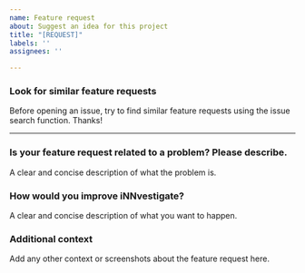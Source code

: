 ```yaml
---
name: Feature request
about: Suggest an idea for this project
title: "[REQUEST]"
labels: ''
assignees: ''

---
```


### Look for similar feature requests
Before opening an issue, try to find similar feature requests using the issue search function. Thanks!
___

### Is your feature request related to a problem? Please describe.
A clear and concise description of what the problem is.

### How would you improve iNNvestigate?
A clear and concise description of what you want to happen.

### Additional context
Add any other context or screenshots about the feature request here.
